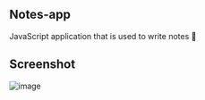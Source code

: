 ## Notes-app
JavaScript application that is used to write notes 📝


## Screenshot


![image](https://user-images.githubusercontent.com/67178658/163731877-a56dc4f0-ab1f-4fe9-831c-c0c71d5023dd.png)
